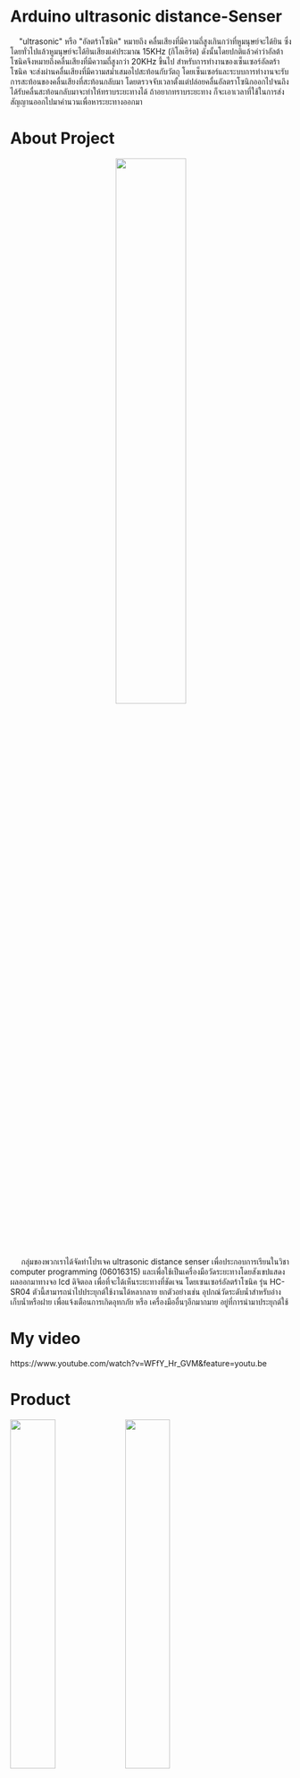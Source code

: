 # Arduino ultrasonic distance-Senser
  <p>&nbsp;&nbsp;&nbsp;&nbsp;"ultrasonic" หรือ "อัลตร้าโซนิค" หมายถึง คลื่นเสียงที่มีความถี่สูงเกินกว่าที่หูมนุษย์จะได้ยิน ซึ่งโดยทั่วไปแล้วหูมนุษย์จะได้ยินเสียงแค่ประมาณ 15KHz (กิโลเฮิร์ต) ดังนั้นโดยปกติแล้วคำว่าอัลต้าโซนิคจึงหมายถึงคลื่นเสียงที่มีความถี่สูงกว่า 20KHz ขึ้นไป
    สำหรับการทำงานของเซ็นเซอร์อัลตร้าโซนิค จะส่งผ่านคลื่นเสียงที่มีความสม่ำเสมอไปสะท้อนกับวัตถุ โดยเซ็นเซอร์และระบบการทำงานจะรับการสะท้อนของคลื่นเสียงที่สะท้อนกลับมา โดยตรวจจับเวลาตั้งแต่ปล่อยคลื่นอัลตราโซนิกออกไปจนถึงได้รับคลื่นสะท้อนกลับมาจะทำให้ทราบระยะทางได้ ถ้าอยากทราบระยะทาง ก็จะเอาเวลาที่ใช้ในการส่งสัญญานออกไปมาคำนวนเพื่อหาระยะทางออกมา</p>
    
    
# About Project
<center><img src="poster.jpg" width="50%"></center>

  <p>&nbsp;&nbsp;&nbsp;&nbsp;&nbsp;กลุ่มของพวกเราได้จัดทำโปรเจค ultrasonic distance senser เพื่อประกอบการเรียนในวิชา computer programming (06016315) และเพื่อใช้เป็นเครื่องมือวัดระยะทางโดยสังเขปแสดงผลออกมาทางจอ lcd ดิจิตอล เพื่อที่จะได้เห็นระยะทางที่ชัดเจน โดยเซนเซอร์อัลตร้าโซนิค รุ่น HC-SR04 ตัวนี้สามารถนำไปประยุกต์ใช้งานได้หลากลาย ยกตัวอย่างเช่น อุปกณ์วัดระดับน้ำสำหรับอ่างเก็บน้ำหรือฝาย เพื่อแจ้งเตือนการเกิดอุทกภัย หรือ เครื่องมืออื่นๆอีกมากมาย อยู่ที่การนำมาประยุกต์ใช้</p>
  
# My video
<p>https://www.youtube.com/watch?v=WFfY_Hr_GVM&feature=youtu.be</p>
  
# Product
<img src="https://surtrtech.files.wordpress.com/2018/01/09782-3.png" width="40%" >
<img src="https://www.img.in.th/images/9399ea885cf46c06ff929354db388ca8.jpg" width="40%" >
<img src="https://www.img.in.th/images/27934bfcffc432241e0fa53d04c07076.jpg" width="40%" >
<img src="https://www.img.in.th/images/6258eef0edf374f3aabc6d14bcbdcfda.jpg" width="40%" >
<img src="https://www.img.in.th/images/62ce876b20d65b6620f38103f38164fb.jpg" width="40%" >

# Reference
<p>https://www.arduino.cc/en/Tutorial/LiquidCrystalDisplay</p>
<p>https://create.arduino.cc/projecthub/Salmanfarisvp/ultrasonic-range-detector-with-arduino-46c96c</p>
<p>https://randomnerdtutorials.com/complete-guide-for-ultrasonic-sensor-hc-sr04/</p>
                                                                        
# Equipment used

<table align="center" width="80%"><tr>
					<td width="30%">
									<p>
										- Arduino Uno R3 board
									</p></td>
					<td width="50%">
									<img src="https://www.img.live/images/2019/04/29/board.jpg" width="20%" align="right">
					</td>
				</tr>
				<tr><td width="30%">
          <p>
										- Ultrasonic Sensor HC-SR04
									</p>
				</td>
				<td width="70%">
							<br><img src="https://www.img.in.th/images/57478795e1e0d3f9c8530c5b91a75090.jpg" width="20%" align="right">
				</td></tr>
								<tr><td width="30%">
									<p>
										- Jump Wire
									</p>
				</td>
				<td width="70%">
							<br><img src="https://www.img.in.th/images/23f3b9ddb9a49efa4cb44d76c8bb23a2.jpg" width="20%" align="right">
				</td></tr>
								<tr><td width="30%">
									<p>
										- Breadboard
									</p>
				</td>
				<td width="70%">
							<br><img src="https://cdn.solarbotics.com/products/photos/c555f8d67727caf6a0833c8a1817526a/21025-dscn3816.JPG?w=800" width="20%" align="right"> 
				</td></tr>
	<tr><td width="30%">
									<p>
										- LCD with I2C
									</p>
				</td>
				<td width="70%">
							<br><img src="https://hobbycomponents.com/1487-large_default/i2c-serial-lcd-1602-module.jpg" width="20%" align="right"> 
				</td></tr>
	<tr><td width="30%">
									<p>
										- LED Diode
									</p>
				</td>
				<td width="70%">
							<br><img src="https://hobbycomponents.com/1487-large_default/i2c-serial-lcd-1602-module.jpg" width="20%" align="right"> 
				</td></tr>
			</table>
			
# Members

<table width="80%" border="0">
  <tr>
    <td align="center"><img src="https://www.img.in.th/images/c8c053391c64c6028acc3537957a0c49.jpg" width="20%"><br><br> 
	    <a href="https://facebook.com/IngIngNatchaya" target="_blank"><img src="https://www.img.live/images/2019/04/29/fb.png" width="3%" target="_blank"></a>&nbsp;&nbsp;
											<a href="https://github.com/61070053" target="_blank"><img src="https://www.img.live/images/2019/04/29/github.png" width="3%" ></a>&nbsp;&nbsp;
											<a href="https://www.instagram.com/ing______natchaya/" target="_blank"><img src="https://www.img.live/images/2019/04/29/ig.png" width="3%"></a>
	    </p>
    <p>
										นางสาวณัฐชยา ล้อรัตนไชยยงค์
									</p>
									<p>
									         รหัสนักศึกษา 61070053
									</p></td>
  </tr>
  <tr>
    <td align="center"><p><img src="https://www.img.in.th/images/daad383f44286f3870788354b68228c6.jpg" width="20%"><br><br>
	    <a href="https://facebook.com/gamenithan" target="_blank"><img src="https://www.img.live/images/2019/04/29/fb.png" width="3%" target="_blank"></a>&nbsp;&nbsp;
											<a href="https://github.com/gamenithan" target="_blank"><img src="https://www.img.live/images/2019/04/29/github.png" width="3%" ></a>&nbsp;&nbsp;
											<a href="https://www.instagram.com/game_nithan/" target="_blank"><img src="https://www.img.live/images/2019/04/29/ig.png" width="3%"></a>
      </p>
      <p>นายนิธาน ทรัพย์แก้วยอด
  </p>
      </p>
      <p>
	           รหัสนักศึกษา 61070105
	  </p></td>
  </tr>
  <tr>
    <td align="center"><p><img src="https://www.img.in.th/images/63b95f4927caaa572e790fe642435b80.jpg" width="20%"><br><br>
	    <a href="https://facebook.com/mangpor.9ii" target="_blank"><img src="https://www.img.live/images/2019/04/29/fb.png" width="3%" target="_blank"></a>&nbsp;&nbsp;
											<a href="https://github.com/everestes" target="_blank"><img src="https://www.img.live/images/2019/04/29/github.png" width="3%" ></a>&nbsp;&nbsp;
											<a href="https://www.instagram.com/__mangporr/" target="_blank"><img src="https://www.img.live/images/2019/04/29/ig.png" width="3%"></a>
      </p>
      <p>นางสาวบุญญิสา เลียวสิริไพโรจน์
  </p>
      </p>
      <p>
	           รหัสนักศึกษา 61070108
</p></td>
  </tr>
  <tr>
    <td align="center"><img src="https://www.img.in.th/images/61891e510c71f7aad9edbfce75cc6435.jpg" width="20%"><br><br>
	    <a href="https://facebook.com/BalloonQuestionMark" target="_blank"><img src="https://www.img.live/images/2019/04/29/fb.png" width="3%"></a>&nbsp;&nbsp;
											<a href="https://github.com/61070140" target="_blank"><img src="https://www.img.live/images/2019/04/29/github.png" width="3%"></a> &nbsp;&nbsp;
										<a href="https://www.instagram.com/beaslzlo_____/" target="_blank"><img src="https://www.img.live/images/2019/04/29/ig.png" width="3%"></a>
	    </p>
      <p>
      นายพันธวีร์ คงสวัสดิ์
  </p>
      <p>
	           รหัสนักศึกษา 61070140
</p></td>
<p><center>นักศึกษาชั้นปีที่ 1 คณะเทคโนโลยีสารสนเทศ สถาบันเทคโนโลยีพระจอมเกล้าเจ้าคุณทหารลาดกระบัง</center></p>
  </tr>
  
</table>
